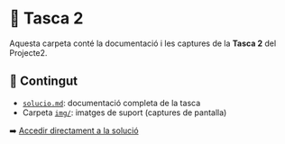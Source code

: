# 📘 Tasca 2

Aquesta carpeta conté la documentació i les captures de la **Tasca 2** del Projecte2.

## 📄 Contingut
- [`solucio.md`](./solution.md): documentació completa de la tasca  
- Carpeta [`img/`](./img): imatges de suport (captures de pantalla)  

➡️ [Accedir directament a la solució](./solucio.md)
